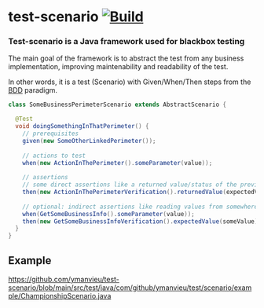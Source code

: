 # test-scenario [![Build](https://github.com/ymanvieu/test-scenario/actions/workflows/maven.yml/badge.svg)](https://github.com/ymanvieu/test-scenario/actions/workflows/maven.yml)

### Test-scenario is a Java framework used for blackbox testing

The main goal of the framework is to abstract the test from any business implementation, improving maintenability and readability of the test.

In other words, it is a test (Scenario) with Given/When/Then steps from the [BDD](https://en.wikipedia.org/wiki/Behavior-driven_development) paradigm.

```java
class SomeBusinessPerimeterScenario extends AbstractScenario {

  @Test
  void doingSomethingInThatPerimeter() {
    // prerequisites
    given(new SomeOtherLinkedPerimeter());
    
    // actions to test
    when(new ActionInThePerimeter().someParameter(value));
    
    // assertions
    // some direct assertions like a returned value/status of the previous action
    then(new ActionInThePerimeterVerification().returnedValue(expectedValue));
    
    // optional: indirect assertions like reading values from somewhere else in the application
    when(GetSomeBusinessInfo().someParameter(value));
    then(new GetSomeBusinessInfoVerification().expectedValue(someValue));
  }
}
```

## Example
https://github.com/ymanvieu/test-scenario/blob/main/src/test/java/com/github/ymanvieu/test/scenario/example/ChampionshipScenario.java
